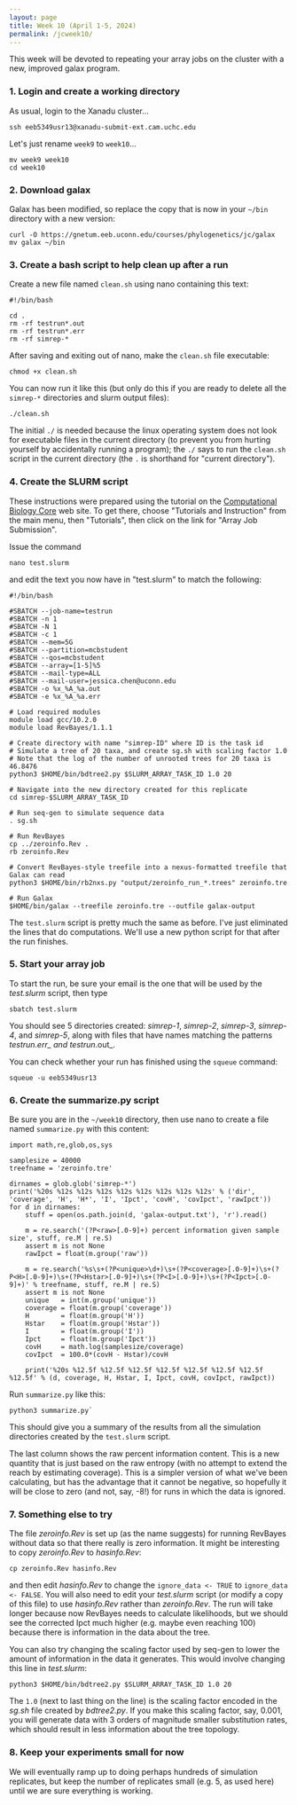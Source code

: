 ```yaml
---
layout: page
title: Week 10 (April 1-5, 2024)
permalink: /jcweek10/
---
```


This week will be devoted to repeating your array jobs on the cluster with a new, improved galax program.

### 1. Login and create a working directory

As usual, login to the Xanadu cluster...

    ssh eeb5349usr13@xanadu-submit-ext.cam.uchc.edu
    
Let's just rename `week9` to `week10`...

    mv week9 week10
    cd week10
    
### 2. Download galax

Galax has been modified, so replace the copy that is now in your `~/bin` directory with a new version:

    curl -O https://gnetum.eeb.uconn.edu/courses/phylogenetics/jc/galax
    mv galax ~/bin
    
### 3. Create a bash script to help clean up after a run

Create a new file named `clean.sh` using nano containing this text:

    #!/bin/bash
    
    cd .
    rm -rf testrun*.out
    rm -rf testrun*.err
    rm -rf simrep-*
    
After saving and exiting out of nano, make the `clean.sh` file executable:

    chmod +x clean.sh
    
You can now run it like this (but only do this if you are ready to delete all the `simrep-*` directories and slurm output files):

    ./clean.sh

The initial `./` is needed because the linux operating system does not look for executable files in the current directory (to prevent you from hurting yourself by accidentally running a program); the `./` says to run the `clean.sh` script in the current directory (the `.` is shorthand for "current directory").
    
### 4. Create the SLURM script

These instructions were prepared using the tutorial on the [Computational Biology Core](https://bioinformatics.uconn.edu) web site. To get there, choose "Tutorials and Instruction" from the main menu, then "Tutorials", then click on the link for "Array Job Submission".

Issue the command 

    nano test.slurm
    
and edit the text you now have in "test.slurm" to match the following:

    #!/bin/bash
    
    #SBATCH --job-name=testrun
    #SBATCH -n 1
    #SBATCH -N 1
    #SBATCH -c 1
    #SBATCH --mem=5G
    #SBATCH --partition=mcbstudent
    #SBATCH --qos=mcbstudent
    #SBATCH --array=[1-5]%5
    #SBATCH --mail-type=ALL
    #SBATCH --mail-user=jessica.chen@uconn.edu
    #SBATCH -o %x_%A_%a.out
    #SBATCH -e %x_%A_%a.err
    
    # Load required modules
    module load gcc/10.2.0
    module load RevBayes/1.1.1
    
    # Create directory with name "simrep-ID" where ID is the task id
    # Simulate a tree of 20 taxa, and create sg.sh with scaling factor 1.0
    # Note that the log of the number of unrooted trees for 20 taxa is 46.8476
    python3 $HOME/bin/bdtree2.py $SLURM_ARRAY_TASK_ID 1.0 20
    
    # Navigate into the new directory created for this replicate
    cd simrep-$SLURM_ARRAY_TASK_ID
    
    # Run seq-gen to simulate sequence data
    . sg.sh
    
    # Run RevBayes
    cp ../zeroinfo.Rev .
    rb zeroinfo.Rev
    
    # Convert RevBayes-style treefile into a nexus-formatted treefile that Galax can read
    python3 $HOME/bin/rb2nxs.py "output/zeroinfo_run_*.trees" zeroinfo.tre
    
    # Run Galax
    $HOME/bin/galax --treefile zeroinfo.tre --outfile galax-output
    
The `test.slurm` script is pretty much the same as before. I've just eliminated the lines that do computations. We'll use a new python script for that after the run finishes.    

### 5. Start your array job

To start the run, be sure your email is the one that will be used by the _test.slurm_ script, then type

    sbatch test.slurm
    
You should see 5 directories created: _simrep-1_, _simrep-2_, _simrep-3_, _simrep-4_, and _simrep-5_, along with files that have names matching the patterns _testrun_*.err_ and _testrun_*.out_.

You can check whether your run has finished using the `squeue` command:

    squeue -u eeb5349usr13
    
### 6. Create the summarize.py script

Be sure you are in the `~/week10` directory, then use nano to create a file named `summarize.py` with this content:

    import math,re,glob,os,sys
    
    samplesize = 40000
    treefname = 'zeroinfo.tre'
    
    dirnames = glob.glob('simrep-*')
    print('%20s %12s %12s %12s %12s %12s %12s %12s %12s' % ('dir', 'coverage', 'H', 'H*', 'I', 'Ipct', 'covH', 'covIpct', 'rawIpct'))
    for d in dirnames:
        stuff = open(os.path.join(d, 'galax-output.txt'), 'r').read()
    
        m = re.search('(?P<raw>[.0-9]+) percent information given sample size', stuff, re.M | re.S)
        assert m is not None
        rawIpct = float(m.group('raw'))
        
        m = re.search('%s\s+(?P<unique>\d+)\s+(?P<coverage>[.0-9]+)\s+(?P<H>[.0-9]+)\s+(?P<Hstar>[.0-9]+)\s+(?P<I>[.0-9]+)\s+(?P<Ipct>[.0-9]+)' % treefname, stuff, re.M | re.S)
        assert m is not None
        unique   = int(m.group('unique'))
        coverage = float(m.group('coverage'))
        H        = float(m.group('H'))
        Hstar    = float(m.group('Hstar'))
        I        = float(m.group('I'))
        Ipct     = float(m.group('Ipct'))
        covH     = math.log(samplesize/coverage)
        covIpct  = 100.0*(covH - Hstar)/covH
        
        print('%20s %12.5f %12.5f %12.5f %12.5f %12.5f %12.5f %12.5f %12.5f' % (d, coverage, H, Hstar, I, Ipct, covH, covIpct, rawIpct))

Run `summarize.py` like this:

    python3 summarize.py`
    
This should give you a summary of the results from all the simulation directories created by the `test.slurm` script.

The last column shows the raw percent information content. This is a new quantity that is just based on the raw entropy (with no attempt to extend the reach by estimating coverage). This is a simpler version of what we've been calculating, but has the advantage that it cannot be negative, so hopefully it will be close to zero (and not, say, -8!) for runs in which the data is ignored.

### 7. Something else to try

The file _zeroinfo.Rev_ is set up (as the name suggests) for running RevBayes without data so that there really is zero information. It might be interesting to copy _zeroinfo.Rev_ to _hasinfo.Rev_:

    cp zeroinfo.Rev hasinfo.Rev

and then edit _hasinfo.Rev_ to change the `ignore_data <- TRUE` to `ignore_data <- FALSE`. You will also need to edit your _test.slurm_ script (or modify a copy of this file) to use _hasinfo.Rev_ rather than _zeroinfo.Rev_. The run will take longer because now RevBayes needs to calculate likelihoods, but we should see the corrected Ipct much higher (e.g. maybe even reaching 100) because there is information in the data about the tree.

You can also try changing the scaling factor used by seq-gen to lower the amount of information in the data it generates. This would involve changing this line in _test.slurm_:

    python3 $HOME/bin/bdtree2.py $SLURM_ARRAY_TASK_ID 1.0 20

The `1.0` (next to last thing on the line) is the scaling factor encoded in the _sg.sh_ file created by _bdtree2.py_. If you make this scaling factor, say, 0.001, you will generate data with 3 orders of magnitude smaller substitution rates, which should result in less information about the tree topology.

### 8. Keep your experiments small for now

We will eventually ramp up to doing perhaps hundreds of simulation replicates, but keep the number of replicates small (e.g. 5, as used here) until we are sure everything is working.

